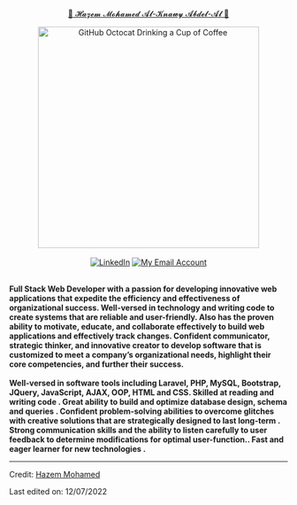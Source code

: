 <div>
    <p align="center"><a href="https://github.com/HazemElknawy9">🌺 𝓗𝓪𝔃𝓮𝓶 𝓜𝓸𝓱𝓪𝓶𝓮𝓭 𝓐𝓵-𝓚𝓷𝓪𝔀𝔂 𝓐𝓫𝓭𝓮𝓵-𝓐𝓵 🌺</a></p>
    <div align=center>
        <img src="https://raw.githubusercontent.com/engsahaly/engsahaly/main/code.gif" alt="GitHub Octocat Drinking a Cup of Coffee" height="400">
    </div>
    <br>
    <div align=center>
        <a href="https://www.linkedin.com/in/hazem-elknawy-02949716b/"><img src="https://img.shields.io/badge/Linkedin-0077b5?style=flat&logo=linkedin" alt="LinkedIn" /></a>
        <a href="mailto:hazemelknawy@gmail.com"><img src="https://img.shields.io/badge/Email-My%20Email%20Address-orange" alt="My Email Account" /></a>
    </div>
    <div align=left>
        <br>
        <p>
            <strong>
                Full Stack Web Developer with a passion for developing innovative web applications that expedite the efficiency and effectiveness of organizational success. Well-versed in technology and writing code to create systems that are reliable and user-friendly. Also has the proven ability to motivate, educate, and collaborate effectively to build web applications and effectively track changes. Confident communicator, strategic thinker, and innovative creator to develop software that is customized to meet a company’s organizational needs, highlight their core competencies, and further their success.<br><br>
                Well-versed in software tools including Laravel, PHP, MySQL, Bootstrap, JQuery, JavaScript, AJAX, OOP, HTML and CSS. Skilled at reading and writing code . Great ability to build and optimize database design, schema and queries . Confident problem-solving abilities to overcome glitches with creative solutions that are strategically designed to last long-term . Strong communication skills and the ability to listen carefully to user feedback to determine modifications for optimal user-function.. Fast and eager learner for new technologies . 
            </strong>
        </p>
    </div>
   
</div>

------

Credit: [Hazem Mohamed](https://github.com/HazemElknawy9)

Last edited on: 12/07/2022
